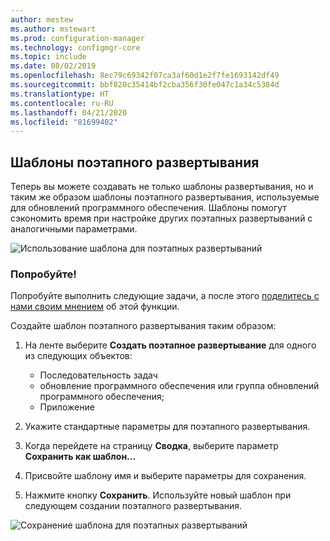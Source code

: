 ```yaml
---
author: mestew
ms.author: mstewart
ms.prod: configuration-manager
ms.technology: configmgr-core
ms.topic: include
ms.date: 08/02/2019
ms.openlocfilehash: 8ec79c69342f07ca3af60d1e2f7fe1693142df49
ms.sourcegitcommit: bbf820c35414bf2cba356f30fe047c1a34c5384d
ms.translationtype: HT
ms.contentlocale: ru-RU
ms.lasthandoff: 04/21/2020
ms.locfileid: "81699402"
---
```

## <a name="phased-deployment-templates"></a>Шаблоны поэтапного развертывания
<!--4961086-->
Теперь вы можете создавать не только шаблоны развертывания, но и таким же образом шаблоны поэтапного развертывания, используемые для обновлений программного обеспечения. Шаблоны помогут сэкономить время при настройке других поэтапных развертываний с аналогичными параметрами.

![Использование шаблона для поэтапных развертываний](../../media/4961086-phased-deployment-use-template.png)

### <a name="try-it-out"></a>Попробуйте!

Попробуйте выполнить следующие задачи, а после этого [поделитесь с нами своим мнением](../../../../understand/find-help.md#product-feedback) об этой функции.

Создайте шаблон поэтапного развертывания таким образом:

1. На ленте выберите **Создать поэтапное развертывание** для одного из следующих объектов:

   - Последовательность задач
   - обновление программного обеспечения или группа обновлений программного обеспечения;
   - Приложение

1. Укажите стандартные параметры для поэтапного развертывания.
1. Когда перейдете на страницу **Сводка**, выберите параметр **Сохранить как шаблон...**
1. Присвойте шаблону имя и выберите параметры для сохранения.
1. Нажмите кнопку **Сохранить**. Используйте новый шаблон при следующем создании поэтапного развертывания.

![Сохранение шаблона для поэтапных развертываний](../../media/4961086-phased-deployment-save-template.png)